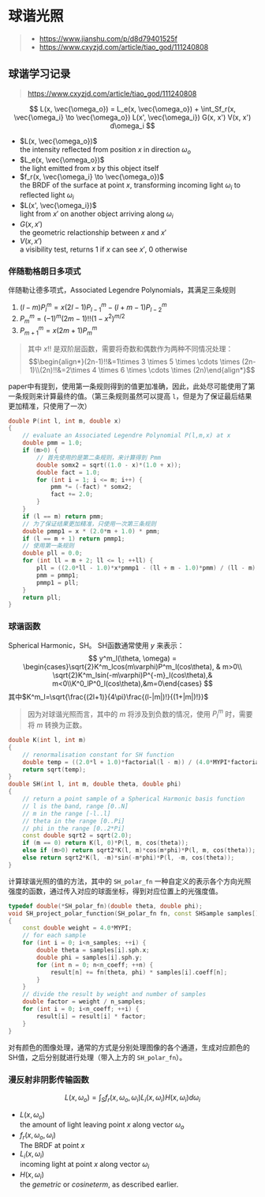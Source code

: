 # 球谐光照
 > - https://www.jianshu.com/p/d8d79401525f
 > - https://www.cxyzjd.com/article/tiao_god/111240808

## 球谐学习记录
> https://www.cxyzjd.com/article/tiao_god/111240808

$$
L(x, \vec{\omega_o}) = L_e(x, \vec{\omega_o}) + \int_Sf_r(x, \vec{\omega_i} \to \vec{\omega_o}) L(x', \vec{\omega_i}) G(x, x') V(x, x') d\omega_i
$$

- $L(x, \vec{\omega_o})$<br>the intensity reflected from position $x$ in direction $\omega_o$
- $L_e(x, \vec{\omega_o})$<br>the light emitted from $x$ by this object itself
- $f_r(x, \vec{\omega_i} \to \vec{\omega_o})$<br>the BRDF of the surface at point $x$, transforming incoming light $\omega_i$ to reflected light $\omega_i$
- $L(x', \vec{\omega_i})$<br>light from $x'$ on another object arriving along $\omega_i$
- $G(x, x')$<br>the geometric relactionship between $x$ and $x'$
- $V(x, x')$<br>a visibility test, returns 1 if $x$ can see $x'$, 0 otherwise

### 伴随勒格朗日多项式
伴随勒让德多项式，Associated Legendre Polynomials，其满足三条规则

1. $(l-m)P^m_l = x(2l-1)P^m_{l-1}-(l+m-1)P^m_{l-2}$
2. $P^m_m=(-1)^m(2m-1)!!(1-x^2)^{m/2}$
3. $P^m_{m+1}=x(2m+1)P^m_m$

> 其中 $x!!$ 是双阶层函数，需要将奇数和偶数作为两种不同情况处理：
> $$\begin{align*}(2n-1)!!&=1\times 3 \times 5 \times \cdots \times (2n-1)\\(2n)!!&=2\times 4 \times 6 \times \cdots \times (2n)\end{align*}$$

paper中有提到，使用第一条规则得到的值更加准确，因此，此处尽可能使用了第一条规则来计算最终的值。（第三条规则虽然可以提高 `l`，但是为了保证最后结果更加精准，只使用了一次）

```cpp
double P(int l, int m, double x)
{
	// evaluate an Associated Legendre Polynomial P(l,m,x) at x
	double pmm = 1.0;
	if (m>0) {
		// 首先使用的是第二条规则，来计算得到 Pmm
		double somx2 = sqrt((1.0 - x)*(1.0 + x));
		double fact = 1.0;
		for (int i = 1; i <= m; i++) {
			pmm *= (-fact) * somx2;
			fact += 2.0;
		}
	}
	if (l == m) return pmm;
	// 为了保证结果更加精准，只使用一次第三条规则
	double pmmp1 = x * (2.0*m + 1.0) * pmm;
	if (l == m + 1) return pmmp1;
	// 使用第一条规则
	double pll = 0.0;
	for (int ll = m + 2; ll <= l; ++ll) {
		pll = ((2.0*ll - 1.0)*x*pmmp1 - (ll + m - 1.0)*pmm) / (ll - m);
		pmm = pmmp1;
		pmmp1 = pll;
	}
	return pll;
}
```

### 球谐函数
Spherical Harmonic，SH。
SH函数通常使用 $y$ 来表示：
$$
y^m_l(\theta, \omega) = \begin{cases}\sqrt{2}K^m_lcos(m\varphi)P^m_l(cos\theta), & m>0\\ \sqrt{2}K^m_lsin(-m\varphi)P^{-m}_l(cos\theta),& m<0\\K^0_lP^0_l(cos\theta),&m=0\end{cases}
$$
其中$K^m_l=\sqrt{\frac{(2l+1)}{4\pi}\frac{(l-|m|)!}{(1+|m|)!}}$
> 因为对球谐光照而言，其中的 $m$ 将涉及到负数的情况，使用 $P^m_l$ 时，需要将 $m$ 转换为正数。

```cpp
double K(int l, int m)
{
	// renormalisation constant for SH function
	double temp = ((2.0*l + 1.0)*factorial(l - m)) / (4.0*MYPI*factorial(l + m));
	return sqrt(temp);
}
double SH(int l, int m, double theta, double phi)
{
	// return a point sample of a Spherical Harmonic basis function
	// l is the band, range [0..N]
	// m in the range [-l..l]
	// theta in the range [0..Pi]
	// phi in the range [0..2*Pi]
	const double sqrt2 = sqrt(2.0);
	if (m == 0) return K(l, 0)*P(l, m, cos(theta));
	else if (m>0) return sqrt2*K(l, m)*cos(m*phi)*P(l, m, cos(theta));
	else return sqrt2*K(l, -m)*sin(-m*phi)*P(l, -m, cos(theta));
}
```

计算球谐光照的值的方法，其中的 `SH_polar_fn` 一种自定义的表示各个方向光照强度的函数，通过传入对应的球面坐标，得到对应位置上的光强度值。

```cpp
typedef double(*SH_polar_fn)(double theta, double phi);
void SH_project_polar_function(SH_polar_fn fn, const SHSample samples[], double result[])
{
	const double weight = 4.0*MYPI;
	// for each sample
	for (int i = 0; i<n_samples; ++i) {
		double theta = samples[i].sph.x;
		double phi = samples[i].sph.y;
		for (int n = 0; n<n_coeff; ++n) {
			result[n] += fn(theta, phi) * samples[i].coeff[n];
		}
	}
	// divide the result by weight and number of samples
	double factor = weight / n_samples;
	for (int i = 0; i<n_coeff; ++i) {
		result[i] = result[i] * factor;
	}
}
```

对有颜色的图像处理，通常的方式是分别处理图像的各个通道，生成对应颜色的SH值，之后分别就进行处理（带入上方的 `SH_polar_fn`）。

### 漫反射非阴影传输函数
$$
L(x, \omega_o) = \int_Sf_r(x, \omega_o, \omega_i)L_i(x, \omega_i)H(x,\omega_i)d\omega_i
$$

- $L(x,\omega_o)$<br>the amount of light leaving point $x$ along vector $\omega_o$
- $f_r(x,\omega_o,\omega_i)$<br>The BRDF at point $x$
- $L_i(x,\omega_i)$<br>incoming light at point $x$ along vector $\omega_i$
- $H(x,\omega_i)$<br>the $gemetric$ or $cosine term$, as described earlier.